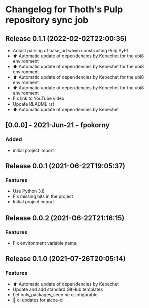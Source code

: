# Changelog for Thoth's Pulp repository sync job

## Release 0.1.1 (2022-02-02T22:00:35)
* Adjust parsing of base_url when constructing Pulp PyPI
* :arrow_up: Automatic update of dependencies by Kebechet for the ubi8 environment
* :arrow_up: Automatic update of dependencies by Kebechet for the ubi8 environment
* :arrow_up: Automatic update of dependencies by Kebechet for the ubi8 environment
* :arrow_up: Automatic update of dependencies by Kebechet for the ubi8 environment
* Fix link to YouTube video
* Update README.rst
* :arrow_up: Automatic update of dependencies by Kebechet

## [0.0.0] - 2021-Jun-21 - fpokorny

### Added

* initial project import

## Release 0.0.1 (2021-06-22T19:05:37)
### Features
* Use Python 3.8
* Fix missing bits in the project
* Initial project import

## Release 0.0.2 (2021-06-22T21:16:15)
### Features
* Fix environment variable name

## Release 0.1.0 (2021-07-26T20:05:14)
### Features
* :arrow_up: Automatic update of dependencies by Kebechet
* Update and add standard GitHub templates
* Let only_packages_seen be configurable
* :robot: ci updates for aicoe-ci

